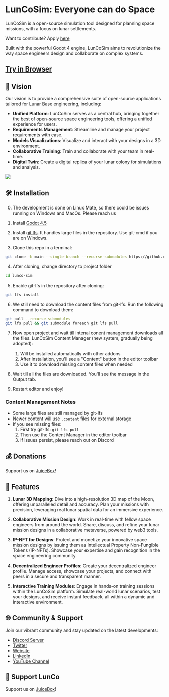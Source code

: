 # LunCoSim: Everyone can do Space

LunCoSim is a open-source simulation tool designed for planning space missions, with a focus on lunar settlements. 

Want to contribute? Apply [here](https://tally.so/r/3jX6aE)

Built with the powerful Godot 4 engine, LunCoSim aims to revolutionize the way space engineers design and collaborate on complex systems.

## [Try in Browser](https://alpha.lunco.space)


## 🌌 Vision

Our vision is to provide a comprehensive suite of open-source applications tailored for Lunar Base engineering, including:

- **Unified Platform**: LunCoSim serves as a central hub, bringing together the best of open-source space engineering tools, offering a unified experience for users.
- **Requirements Management**: Streamline and manage your project requirements with ease.
- **Models Visualizations**: Visualize and interact with your designs in a 3D environment.
- **Collaborative Training**: Train and collaborate with your team in real-time.
- **Digital Twin**: Create a digital replica of your lunar colony for simulations and analysis.

![](https://gateway.lighthouse.storage/ipfs/bafybeidjpafb6zg5lalug7z5sfzvszh2erskbbdqcloejr2asex2lfg4ky)


## 🛠 Installation

0. The development is done on Linux Mate, so there could be issues running on Windows and MacOs. Please reach us

1. Install [Godot 4.5](https://godotengine.org/download/)

2. Install [git lfs](https://github.com/git-lfs/git-lfs#getting-started). It handles large files in the repository. Use git-cmd if you are on Windows.

3. Clone this repo in a terminal: 
```bash
git clone -b main --single-branch --recurse-submodules https://github.com/LunCoSim/lunco-sim.git
```

4. After cloning, change directory to project folder
```bash
cd lunco-sim
```

5. Enable git-lfs in the repository after cloning: 
```bash
git lfs install
```

6. We still need to download the content files from git-lfs. Run the following command to download them:
```bash
git pull --recurse-submodules
git lfs pull && git submodule foreach git lfs pull
```

7. Now open project and wait till intenal conent management downloads all the files. LunCoSim Content Manager (new system, gradually being adopted):
   1. Will be installed automatically with other addons
   2. After installation, you'll see a "Content" button in the editor toolbar
   3. Use it to download missing content files when needed

8. Wait till all the files are downloaded. You'll see the message in the Output tab.

9. Restart editor and enjoy!


### Content Management Notes
- Some large files are still managed by git-lfs
- Newer content will use `.content` files for external storage
- If you see missing files:
  1. First try git-lfs: `git lfs pull`
  2. Then use the Content Manager in the editor toolbar
  3. If issues persist, please reach out on Discord

## 💰 Donations

Support us on [JuiceBox](https://juicebox.money/v2/p/763)!


## 🚀 Features

1. **Lunar 3D Mapping**: Dive into a high-resolution 3D map of the Moon, offering unparalleled detail and accuracy. Plan your missions with precision, leveraging real lunar spatial data for an immersive experience.
	
2. **Collaborative Mission Design**: Work in real-time with fellow space engineers from around the world. Share, discuss, and refine your lunar mission designs in a collaborative metaverse, powered by web3 tools.
	
3. **IP-NFT for Designs**: Protect and monetize your innovative space mission designs by issuing them as Intellectual Property Non-Fungible Tokens (IP-NFTs). Showcase your expertise and gain recognition in the space engineering community.
	
4. **Decentralized Engineer Profiles**: Create your decentralized engineer profile. Manage access, showcase your projects, and connect with peers in a secure and transparent manner.
	
5. **Interactive Training Modules**: Engage in hands-on training sessions within the LunCoSim platform. Simulate real-world lunar scenarios, test your designs, and receive instant feedback, all within a dynamic and interactive environment.


## 🌐 Community & Support

Join our vibrant community and stay updated on the latest developments:

- [Discord Server](https://discord.gg/A6U3GdvQum)
- [Twitter](https://twitter.com/LunCoSim)
- [Website](https://lunco.space/)
- [LinkedIn](https://www.linkedin.com/company/luncosim/)
- [YouTube Channel](https://www.youtube.com/@LunCoSim)

## 💖 Support LunCo

Support us on [JuiceBox](https://juicebox.money/v2/p/763)!
